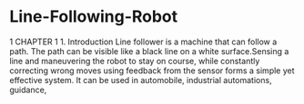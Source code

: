# Line-Following-Robot
1  CHAPTER 1 1. Introduction Line follower is a machine that can follow a path. The path can be visible like a black line on a white surface.Sensing a line and maneuvering  the robot  to stay on course, while constantly correcting wrong moves using feedback from the sensor forms a simple yet effective system. It can be used in automobile, industrial automations, guidance,
